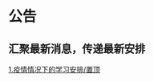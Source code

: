 # 公告

## 汇聚最新消息，传递最新安排

[1.疫情情况下的学习安排/置顶](https://kangchenschool-2015-04.github.io/Announcement/yi-qing-an-pai/)
